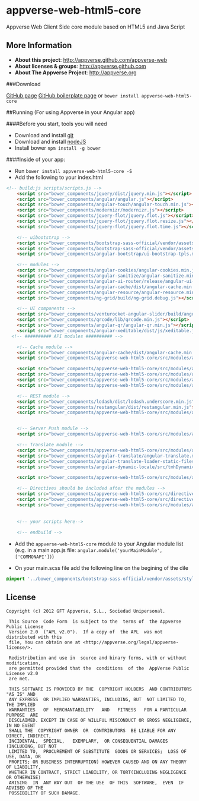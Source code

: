 appverse-web-html5-core
=======================
Appverse Web Client Side  core module based on HTML5 and Java Script

## More Information

* **About this project**: <http://appverse.github.com/appverse-web>
* **About licenses & groups**: <http://appverse.github.com>
* **About The Appverse Project**: <http://appverse.org>

###Download

[GitHub page](https://github.com/Appverse/appverse-web-html5-core)
[GitHub boilerplate page](https://github.com/Appverse/appverse-web-html5-boilerplate)
  or
`bower install appverse-web-html5-core`

##Running (For using Appverse in your Angular app)

####Before you start, tools you will need
* Download and install [git](http://git-scm.com/downloads)
* Download and install [nodeJS](http://nodejs.org/download/)
* Install bower `npm install -g bower`

####Inside of your app:
* Run `bower install appverse-web-html5-core -S`
* Add the following to your index.html
```html
<!-- build:js scripts/scripts.js -->
    <script src="bower_components/jquery/dist/jquery.min.js"></script>
    <script src="bower_components/angular/angular.js"></script>
    <script src="bower_components/angular-touch/angular-touch.min.js"></script>
    <script src="bower_components/modernizr/modernizr.js"></script>
    <script src="bower_components/jquery-flot/jquery.flot.js"></script>
    <script src="bower_components/jquery-flot/jquery.flot.resize.js"></script>
    <script src="bower_components/jquery-flot/jquery.flot.time.js"></script>

    <!-- uibootstrap -->
    <script src="bower_components/bootstrap-sass-official/vendor/assets/javascripts/bootstrap/transition.js"></script>
    <script src="bower_components/bootstrap-sass-official/vendor/assets/javascripts/bootstrap/collapse.js"></script>
    <script src="bower_components/angular-bootstrap/ui-bootstrap-tpls.min.js"></script>

    <!-- modules -->
    <script src="bower_components/angular-cookies/angular-cookies.min.js"></script>
    <script src="bower_components/angular-sanitize/angular-sanitize.min.js"></script>
    <script src="bower_components/angular-ui-router/release/angular-ui-router.min.js"></script>
    <script src="bower_components/angular-cache/dist/angular-cache.min.js"></script>
    <script src="bower_components/angular-resource/angular-resource.min.js"></script>
    <script src="bower_components/ng-grid/build/ng-grid.debug.js"></script>

    <!-- UI components -->
    <script src="bower_components/venturocket-angular-slider/build/angular-slider.min.js"></script>
    <script src="bower_components/qrcode/lib/qrcode.min.js"></script>
    <script src="bower_components/angular-qr/angular-qr.min.js"></script>
    <script src="bower_components/angular-xeditable/dist/js/xeditable.js"></script>
  <!-- ########## API modules ########## -->

    <!-- Cache module -->
    <script src="bower_components/angular-cache/dist/angular-cache.min.js"></script>
    <script src="bower_components/appverse-web-html5-core/src/modules/api-cache.js"></script>

    <script src="bower_components/appverse-web-html5-core/src/modules/api-configuration.js"></script>
    <script src="bower_components/appverse-web-html5-core/src/modules/api-detection.js"></script>
    <script src="bower_components/appverse-web-html5-core/src/modules/api-logging.js"></script>
    <script src="bower_components/appverse-web-html5-core/src/modules/api-main.js"></script>

    <!-- REST module -->
    <script src="bower_components/lodash/dist/lodash.underscore.min.js"></script>
    <script src="bower_components/restangular/dist/restangular.min.js"></script>
    <script src="bower_components/appverse-web-html5-core/src/modules/api-rest.js"></script>


    <!-- Server Push module -->
    <script src="bower_components/appverse-web-html5-core/src/modules/api-serverpush.js"></script>

    <!-- Translate module -->
    <script src="bower_components/appverse-web-html5-core/src/modules/api-translate.js"></script>
    <script src="bower_components/angular-translate/angular-translate.min.js"></script>
    <script src="bower_components/angular-translate-loader-static-files/angular-translate-loader-static-files.min.js"></script>
    <script src="bower_components/angular-dynamic-locale/src/tmhDynamicLocale.js"></script>

    <script src="bower_components/appverse-web-html5-core/src/modules/api-utils.js"></script>

    <!-- Directives should be included after the modules -->
    <script src="bower_components/appverse-web-html5-core/src/directives/cache-directives.js"></script>
    <script src="bower_components/appverse-web-html5-core/src/directives/rest-directives.js"></script>
    <script src="bower_components/appverse-web-html5-core/src/modules/api-performance.js"></script>
    
        
    <!-- your scripts here-->    
    
    <!-- endbuild -->    
```


* Add the `appverse-web-html5-core` module to your Angular module list (e.g. in a main app.js file: `angular.module('yourMainModule',['COMMONAPI'])`)

* On your main.scss file add the following line on the begining of the dile

```scss
@import '../bower_components/bootstrap-sass-official/vendor/assets/stylesheets/bootstrap';
```



## License

    Copyright (c) 2012 GFT Appverse, S.L., Sociedad Unipersonal.

     This Source  Code Form  is subject to the  terms of  the Appverse Public License 
     Version 2.0  ("APL v2.0").  If a copy of  the APL  was not  distributed with this 
     file, You can obtain one at <http://appverse.org/legal/appverse-license/>.

     Redistribution and use in  source and binary forms, with or without modification, 
     are permitted provided that the  conditions  of the  AppVerse Public License v2.0 
     are met.

     THIS SOFTWARE IS PROVIDED BY THE  COPYRIGHT HOLDERS  AND CONTRIBUTORS "AS IS" AND
     ANY EXPRESS  OR IMPLIED WARRANTIES, INCLUDING, BUT  NOT LIMITED TO,   THE IMPLIED
     WARRANTIES   OF  MERCHANTABILITY   AND   FITNESS   FOR A PARTICULAR  PURPOSE  ARE
     DISCLAIMED. EXCEPT IN CASE OF WILLFUL MISCONDUCT OR GROSS NEGLIGENCE, IN NO EVENT
     SHALL THE  COPYRIGHT OWNER  OR  CONTRIBUTORS  BE LIABLE FOR ANY DIRECT, INDIRECT,
     INCIDENTAL,  SPECIAL,   EXEMPLARY,  OR CONSEQUENTIAL DAMAGES  (INCLUDING, BUT NOT
     LIMITED TO,  PROCUREMENT OF SUBSTITUTE  GOODS OR SERVICES;  LOSS OF USE, DATA, OR
     PROFITS; OR BUSINESS INTERRUPTION) HOWEVER CAUSED AND ON ANY THEORY OF LIABILITY,
     WHETHER IN CONTRACT, STRICT LIABILITY, OR TORT(INCLUDING NEGLIGENCE OR OTHERWISE) 
     ARISING  IN  ANY WAY OUT  OF THE USE  OF THIS  SOFTWARE,  EVEN  IF ADVISED OF THE 
     POSSIBILITY OF SUCH DAMAGE.

